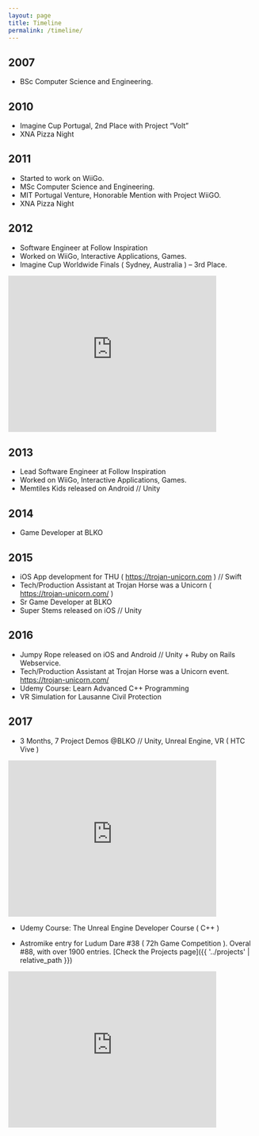 ```yaml
---
layout: page
title: Timeline
permalink: /timeline/
---
```


## 2007
- BSc Computer Science and Engineering.

## 2010
- Imagine Cup Portugal, 2nd Place with Project “Volt”
- XNA Pizza Night

## 2011
- Started to work on WiiGo.
- MSc Computer Science and Engineering.
- MIT Portugal Venture, Honorable Mention with Project WiiGO.
- XNA Pizza Night

## 2012
- Software Engineer at Follow Inspiration
- Worked on WiiGo, Interactive Applications, Games.
- Imagine Cup Worldwide Finals ( Sydney, Australia ) – 3rd Place.

<iframe width="420" height="315" src="https://www.youtube.com/watch?v=26DEnipERV8" frameborder="0" allowfullscreen></iframe>

## 2013
- Lead Software Engineer at Follow Inspiration
- Worked on WiiGo, Interactive Applications, Games.
- Memtiles Kids released on Android // Unity

## 2014
- Game Developer at BLKO

## 2015
- iOS App development for THU ( https://trojan-unicorn.com ) // Swift
- Tech/Production Assistant at Trojan Horse was a Unicorn ( https://trojan-unicorn.com/ )
- Sr Game Developer at BLKO
- Super Stems released on iOS // Unity

## 2016
- Jumpy Rope released on iOS and Android // Unity + Ruby on Rails Webservice.
- Tech/Production Assistant at Trojan Horse was a Unicorn event. https://trojan-unicorn.com/
- Udemy Course: Learn Advanced C++ Programming
- VR Simulation for Lausanne Civil Protection 

## 2017
- 3 Months, 7 Project Demos @BLKO // Unity, Unreal Engine, VR ( HTC Vive )

<iframe width="420" height="315" src="https://www.youtube.com/watch?v=L94QWk_mtVQ" frameborder="0" allowfullscreen></iframe>

- Udemy Course: The Unreal Engine Developer Course ( C++ )

- Astromike entry for Ludum Dare #38 ( 72h Game Competition ). Overal #88, with over 1900 entries. [Check the Projects page]({{ '../projects' | relative_path }})

<iframe width="420" height="315" src="https://www.youtube.com/watch?v=b30id6bcWQk" frameborder="0" allowfullscreen></iframe>
